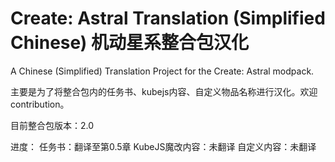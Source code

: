 # Create: Astral Translation (Simplified Chinese) 机动星系整合包汉化
A Chinese (Simplified) Translation Project for the Create: Astral modpack.

主要是为了将整合包内的任务书、kubejs内容、自定义物品名称进行汉化。欢迎contribution。

目前整合包版本：2.0

进度：
任务书：翻译至第0.5章
KubeJS魔改内容：未翻译
自定义内容：未翻译
   
